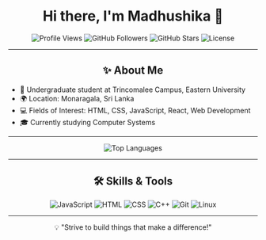 <h1 align="center">Hi there, I'm Madhushika 👋</h1>

<p align="center">
  <img src="https://komarev.com/ghpvc/?username=madhushika99&color=brightgreen" alt="Profile Views" />
  <img src="https://img.shields.io/github/followers/madhushika99?label=Followers" alt="GitHub Followers" />
  <img src="https://img.shields.io/github/stars/madhushika99?label=Total%20Stars" alt="GitHub Stars" />
  <img src="https://img.shields.io/badge/License-MIT-brightgreen" alt="License" />
</p>

---

<h2 align="center">✨ About Me</h2>

- 🔭 Undergraduate student at Trincomalee Campus, Eastern University
- 🌍 Location: Monaragala, Sri Lanka
- 💻 Fields of Interest: HTML, CSS, JavaScript, React, Web Development
- 🎓 Currently studying Computer Systems 

 ---

<div align="center">
 <img src="https://github-readme-stats.vercel.app/api/top-langs/?username=madhushika99&layout=compact&theme=dark" alt="Top Languages" />
</div>

---

<h2 align="center">🛠️ Skills & Tools</h2>

<p align="center">
  <img src="https://img.shields.io/badge/Code-JavaScript-blue" alt="JavaScript" />
  <img src="https://img.shields.io/badge/Code-HTML-orange" alt="HTML" />
  <img src="https://img.shields.io/badge/Code-CSS-blueviolet" alt="CSS" />
  <img src="https://img.shields.io/badge/Code-C++-blue" alt="C++" />
  <img src="https://img.shields.io/badge/Tools-Git-brightgreen" alt="Git" />
  <img src="https://img.shields.io/badge/Tools-Linux-red" alt="Linux" />
</p>

---

<p align="center">💡 "Strive to build things that make a difference!"</p>
